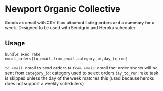 # Newport Organic Collective

Sends an email with CSV files attached listing orders and a summary for a week. Designed to be used with Sendgrid and Heroku scheduler.

## Usage

```
bundle exec rake email_orders[to_email,from_email,category_id,day_to_run]
```

`to_email`: email to send orders to
`from_email`: email that order sheets will be sent from
`category_id`: category used to select orders
`day_to_run`: rake task is skipped unless the day of the week matches this (used because heroku does not support a weekly schedulers)
